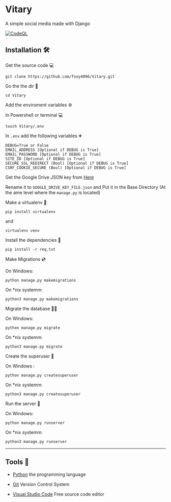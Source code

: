 # Vitary

A simple social media made with Django

[![CodeQL](https://github.com/foxy4096/Vitary/actions/workflows/codeql-analysis.yml/badge.svg)](https://github.com/foxy4096/Vitary/actions/workflows/codeql-analysis.yml)

## Installation :hammer_and_wrench:

Get the source code 💻

```
git clone https://github.com/foxy4096/Vitary.git
```

Go the the dir 📁

```
cd Vitary
```

Add the enviroment variables :gear:

In Powershell or terminal 💻

```
touch Vitary/.env
```

In `.env` add the following variables ➕

```
DEBUG=True or False
EMAIL_ADDRESS [Optional if DEBUG is True]
EMAIL_PASSWORD [Optional if DEBUG is True]
SITE_ID [Optional if DEBUG is True]
SECURE_SSL_REDIRECT (Bool) [Optional if DEBUG is True]
CSRF_COOKIE_SECURE (Bool) [Optional if DEBUG is True]
```

Get the Google Drive JSON key from [Here](https://django-googledrive-storage.readthedocs.io/en/latest/)

Rename it to `GOOGLE_DRIVE_KEY_FILE.json` and Put it in the Base Directory (At the ame level where the `manage.py` is located)

Make a virtualenv 📡

```
pip install virtualenv
```

and

```
virtualenv venv
```

Install the dependencies 🔨

```
pip install -r req.txt
```

Make Migrations 💿

On Windows:

```
python manage.py makemigrations
```

On \*nix systemm:

```
python3 manage.py makemigrations
```

Migrate the database 🏃‍♂️

On Windows:

```
python manage.py migrate
```

On \*nix systemm:

```
python3 manage.py migrate
```

Create the superuser 🤵

On Windows :

```
python manage.py createsuperuser
```

On \*nix systemm:

```
python3 manage.py createsuperuser
```

Run the server 🚀

On Windows:

```
python manage.py runserver
```

On \*nix systemm:

```
python3 manage.py runserver
```

<hr>

## Tools 🔧

 - [Python](https://python.org) the programming language

 - [Git](http://git-scm.com) Version Control System

 - [Visual Studio Code](https://code.visualstudio.com) Free source code editor